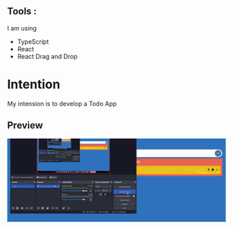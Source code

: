 ## Tools :
I am using 
  - TypeScript
  - React
  - React Drag and Drop
# Intention
My intension is to develop a Todo App 


## Preview
![](https://github.com/SheikhFoysaldiu/Taskify-React-TypeScript-ReactBeautifulDND/blob/master/preview.gif)
